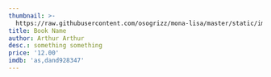 ```yaml
---
thumbnail: >-
  https://raw.githubusercontent.com/osogrizz/mona-lisa/master/static/images/06njslexrkg-vwio0fasiw.jpg?token=AJxd3wqwDEo2HwzRf0TtsGy9_mrQAXTbks5cdxlDwA%3D%3D
title: Book Name
author: Arthur Arthur
desc.: something something
price: '12.00'
imdb: 'as,dand928347'
---
```



